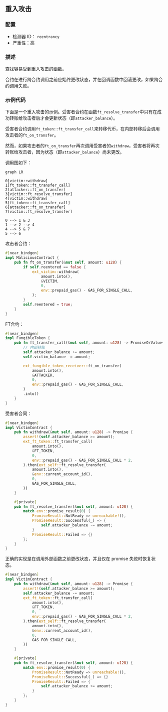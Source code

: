 ## 重入攻击

### 配置

* 检测器 ID： `reentrancy`
* 严重性：高

### 描述

查找容易受到重入攻击的函数。

合约在进行跨合约调用之前应始终更改状态，并在回调函数中回滚更改，如果跨合约调用失败。

### 示例代码

下面是一个重入攻击的示例。受害者合约在函数`ft_resolve_transfer`中只有在成功转账给攻击者后才会更新状态（即`attacker_balance`）。

受害者合约调用`ft_token::ft_transfer_call`来转移代币，在内部转移后会调用攻击者的`ft_on_transfer`。

然而，如果攻击者的`ft_on_transfer`再次调用受害者的`withdraw`，受害者将再次转账给攻击者，因为状态（即`attacker_balance`）尚未更改。

调用图如下：

```mermaid
graph LR

0[victim::withdraw]
1[ft_token::ft_transfer_call]
2[attacker::ft_on_transfer]
3[victim::ft_resolve_transfer]
4[victim::withdraw]
5[ft_token::ft_transfer_call]
6[attacker::ft_on_transfer]
7[victim::ft_resolve_transfer]

0 --> 1 & 3
1 --> 2 --> 4
4 --> 5 & 7
5 --> 6
```

攻击者合约：

```rust
#[near_bindgen]
impl MaliciousContract {
    pub fn ft_on_transfer(&mut self, amount: u128) {
        if self.reentered == false {
            ext_victim::withdraw(
                amount.into(),
                &VICTIM,
                0,
                env::prepaid_gas() - GAS_FOR_SINGLE_CALL,
            );
        }
        self.reentered = true;
    }
}

```

FT合约：

```rust
#[near_bindgen]
impl FungibleToken {
    pub fn ft_transfer_call(&mut self, amount: u128) -> PromiseOrValue<U128> {
        // 内部转账
        self.attacker_balance += amount;
        self.victim_balance -= amount;

        ext_fungible_token_receiver::ft_on_transfer(
            amount.into(),
            &ATTACKER,
            0,
            env::prepaid_gas() - GAS_FOR_SINGLE_CALL,
        )
        .into()
    }
}
```

受害者合同：

```rust
#[near_bindgen]
impl VictimContract {
    pub fn withdraw(&mut self, amount: u128) -> Promise {
        assert!(self.attacker_balance >= amount);
        ext_ft_token::ft_transfer_call(
            amount.into(),
            &FT_TOKEN,
            0,
            env::prepaid_gas() - GAS_FOR_SINGLE_CALL * 2,
        ).then(ext_self::ft_resolve_transfer(
            amount.into(),
            &env::current_account_id(),
            0,
            GAS_FOR_SINGLE_CALL,
        ))
    }

    #[private]
    pub fn ft_resolve_transfer(&mut self, amount: u128) {
        match env::promise_result(0) {
            PromiseResult::NotReady => unreachable!(),
            PromiseResult::Successful(_) => {
                self.attacker_balance -= amount;
            }
            PromiseResult::Failed => {}
        };
    }
}
```

正确的实现是在调用外部函数之前更改状态，并且仅在 promise 失败时恢复状态。

```rust
#[near_bindgen]
impl VictimContract {
    pub fn withdraw(&mut self, amount: u128) -> Promise {
        assert!(self.attacker_balance >= amount);
        self.attacker_balance -= amount;
        ext_ft_token::ft_transfer_call(
            amount.into(),
            &FT_TOKEN,
            0,
            env::prepaid_gas() - GAS_FOR_SINGLE_CALL * 2,
        ).then(ext_self::ft_resolve_transfer(
            amount.into(),
            &env::current_account_id(),
            0,
            GAS_FOR_SINGLE_CALL,
        ))
    }

    #[private]
    pub fn ft_resolve_transfer(&mut self, amount: u128) {
        match env::promise_result(0) {
            PromiseResult::NotReady => unreachable!(),
            PromiseResult::Successful(_) => {}
            PromiseResult::Failed => {
                self.attacker_balance += amount;
            }
        };
    }
}
```
